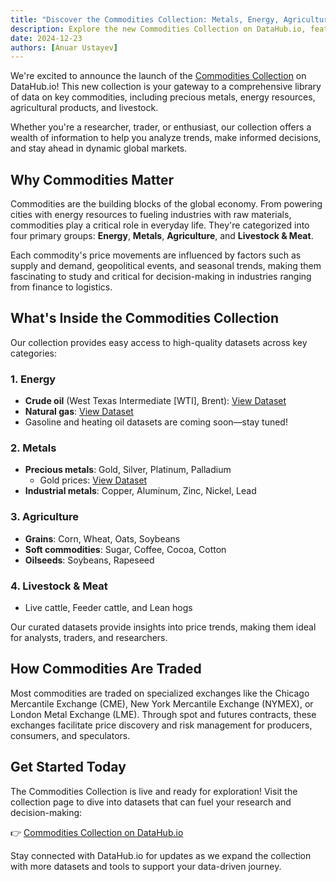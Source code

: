 ```yaml
---
title: "Discover the Commodities Collection: Metals, Energy, Agriculture & More"
description: Explore the new Commodities Collection on DataHub.io, featuring datasets on precious metals, energy resources, agricultural products, and livestock. Perfect for traders, researchers, and enthusiasts seeking market insights and trends.
date: 2024-12-23
authors: [Anuar Ustayev]
---
```


We're excited to announce the launch of the [Commodities Collection](https://datahub.io/collections/commodities) on DataHub.io! This new collection is your gateway to a comprehensive library of data on key commodities, including precious metals, energy resources, agricultural products, and livestock.

Whether you're a researcher, trader, or enthusiast, our collection offers a wealth of information to help you analyze trends, make informed decisions, and stay ahead in dynamic global markets.

## Why Commodities Matter  

Commodities are the building blocks of the global economy. From powering cities with energy resources to fueling industries with raw materials, commodities play a critical role in everyday life. They're categorized into four primary groups: **Energy**, **Metals**, **Agriculture**, and **Livestock & Meat**.  

Each commodity's price movements are influenced by factors such as supply and demand, geopolitical events, and seasonal trends, making them fascinating to study and critical for decision-making in industries ranging from finance to logistics.  

## What's Inside the Commodities Collection  

Our collection provides easy access to high-quality datasets across key categories:  

### 1. Energy  
- **Crude oil** (West Texas Intermediate [WTI], Brent): [View Dataset](https://datahub.io/core/oil-prices)  
- **Natural gas**: [View Dataset](https://datahub.io/core/natural-gas)  
- Gasoline and heating oil datasets are coming soon—stay tuned!  

### 2. Metals  
- **Precious metals**: Gold, Silver, Platinum, Palladium  
  - Gold prices: [View Dataset](https://datahub.io/core/gold-prices)  
- **Industrial metals**: Copper, Aluminum, Zinc, Nickel, Lead  

### 3. Agriculture  
- **Grains**: Corn, Wheat, Oats, Soybeans  
- **Soft commodities**: Sugar, Coffee, Cocoa, Cotton  
- **Oilseeds**: Soybeans, Rapeseed  

### 4. Livestock & Meat  
- Live cattle, Feeder cattle, and Lean hogs  

Our curated datasets provide insights into price trends, making them ideal for analysts, traders, and researchers.  

## How Commodities Are Traded  

Most commodities are traded on specialized exchanges like the Chicago Mercantile Exchange (CME), New York Mercantile Exchange (NYMEX), or London Metal Exchange (LME). Through spot and futures contracts, these exchanges facilitate price discovery and risk management for producers, consumers, and speculators.  

## Get Started Today  

The Commodities Collection is live and ready for exploration! Visit the collection page to dive into datasets that can fuel your research and decision-making:  

👉 [Commodities Collection on DataHub.io](https://datahub.io/collections/commodities)

Stay connected with DataHub.io for updates as we expand the collection with more datasets and tools to support your data-driven journey.